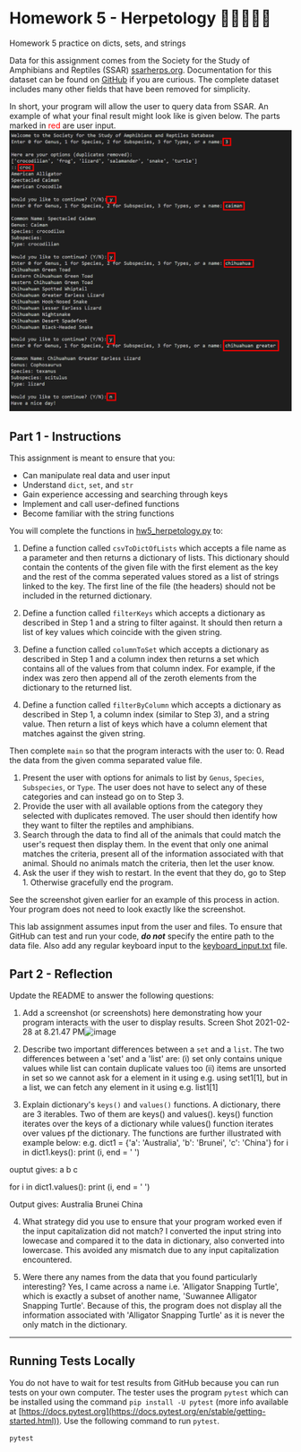 # Homework 5 - Herpetology 🦎🐍🐊🐢🐸
Homework 5 practice on dicts, sets, and strings

Data for this assignment comes from the Society for the Study of Amphibians and Reptiles (SSAR) [ssarherps.org](https://ssarherps.org/). Documentation for this dataset can be found on [GitHub](https://github.com/SSARHERPS/SSAR-species-database) if you are curious. The complete dataset includes many other fields that have been removed for simplicity.

In short, your program will allow the user to query data from SSAR. An example of what your final result might look like is given below. The parts marked in <span style="color:red">red</span> are user input.
![Example Output](example_screenshot.png)

## Part 1 - Instructions
This assignment is meant to ensure that you:
* Can manipulate real data and user input
* Understand `dict`, `set`, and `str`
* Gain experience accessing and searching through keys
* Implement and call user-defined functions
* Become familiar with the string functions

You will complete the functions in [hw5_herpetology.py](hw5_herpetology.py) to:

1. Define a function called `csvToDictOfLists` which accepts a file name as a parameter and then returns a dictionary of lists. This dictionary should contain the contents of the given file with the first element as the key and the rest of the comma seperated values stored as a list of strings linked to the key. The first line of the file (the headers) should not be included in the returned dictionary.

2. Define a function called `filterKeys` which accepts a dictionary as described in Step 1 and a string to filter against. It should then return a list of key values which coincide with the given string.

3. Define a function called `columnToSet` which accepts a dictionary as described in Step 1 and a column index then returns a set which contains all of the values from that column index. For example, if the index was zero then append all of the zeroth elements from the dictionary to the returned list.

4. Define a function called `filterByColumn` which accepts a dictionary as described in Step 1, a column index (similar to Step 3), and a string value. Then return a list of keys which have a column element that matches against the given string.

Then complete `main` so that the program interacts with the user to:
0. Read the data from the given comma separated value file.
1. Present the user with options for animals to list by `Genus`, `Species`, `Subspecies`, or `Type`. The user does not have to select any of these categories and can instead go on to Step 3.
2. Provide the user with all available options from the category they selected with duplicates removed. The user should then identify how they want to filter the reptiles and amphibians.
3. Search through the data to find all of the animals that could match the user's request then display them. In the event that only one animal matches the criteria, present all of the information associated with that animal. Should no animals match the criteria, then let the user know.
4. Ask the user if they wish to restart. In the event that they do, go to Step 1. Otherwise gracefully end the program.

See the screenshot given earlier for an example of this process in action. Your program does not need to look exactly like the screenshot.
 
 This lab assignment assumes input from the user and files. To ensure that GitHub can test and run your code, ***do not*** specify the entire path to the data file. Also add any regular keyboard input to the [keyboard_input.txt](keyboard_input.txt) file.

 ## Part 2 - Reflection
 Update the README to answer the following questions:

 1. Add a screenshot (or screenshots) here demonstrating how your program interacts with the user to display results.
 Screen Shot 2021-02-28 at 8.21.47 PM![image](https://user-images.githubusercontent.com/78807472/109441247-bf1ffd00-7a02-11eb-954a-2a4853f42707.png)

 2. Describe two important differences between a `set` and a `list`.
 The two differences between a 'set' and a 'list' are: (i) set only contains unique values while list can contain duplicate values too (ii) items are unsorted in set so we cannot ask for a element in it using e.g. using set1[1], but in a list, we can fetch any element in it using e.g. list1[1]

 3. Explain dictionary's `keys()` and `values()` functions.
 A dictionary, there are 3 iterables. Two of them are keys() and values(). keys() function iterates over the keys of a dictionary while values() function iterates over values pf the dictionary. The functions are further illustrated with example below:
 e.g.
 dict1 = {'a': 'Australia', 'b': 'Brunei', 'c': 'China'}
 for i in dict1.keys():
    print (i, end = ' ')

ouptut gives: a b c

for i in dict1.values():
    print (i, end = ' ')

Output gives: Australia Brunei China

 4. What strategy did you use to ensure that your program worked even if the input capitalization did not match?
 I converted the input string into lowecase and compared it to the data in dictionary, also converted into lowercase. This avoided any mismatch due to any input capitalization encountered.

 5. Were there any names from the data that you found particularly interesting?
 Yes, I came across a name i.e. 'Alligator Snapping Turtle', which is exactly a subset of another name, 'Suwannee Alligator Snapping Turtle'.
 Because of this, the program does not display all the information associated with 'Alligator Snapping Turtle' as it is never the only match in the dictionary. 


 ---
 ## Running Tests Locally
 You do not have to wait for test results from GitHub because you can run tests on your own computer. The tester uses the program `pytest` which can be installed using the command `pip install -U pytest` (more info available at [https://docs.pytest.org](https://docs.pytest.org/en/stable/getting-started.html)). Use the following command to run `pytest`.

 ``` bash
 pytest
 ```
